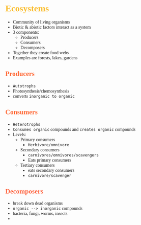 <span style="font-family:'cascadia code'">

# <span style="color:#fabd2f">Ecosystems
- Community of living organisms
- Biotic & abiotic factors interact as a system
- 3 components:
  - Producers
  - Consumers
  - Decomposers
- Together they create food webs
- Examples are forests, lakes, gardens

## <span style="color:#ff6835">Producers
- `Autotrophs`
- Photosynthesis/chemosynthesis
- converts `inorganic to organic`

## <span style="color:#ff6835"> Consumers
- `Heterotrophs`
- `Consumes organic` compounds and `creates organic` compounds
- Levels:
  - Primary consumers
    - `Herbivore/omnivore`
  - Secondary consumers
    - `carnivores/omnivores/scavengers`
    - Eats primary consumers
  - Tertiary consumers
    - eats secondary consumers
    - `carnivore/scavenger`

## <span style="color:#ff6845"> Decomposers
- break down dead organisms
- `organic --> inorganic` compounds
- bacteria, fungi, worms, insects
- 